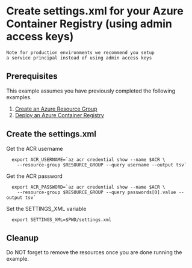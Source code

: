
# Create settings.xml for your Azure Container Registry (using admin access keys)

```text
Note for production environments we recommend you setup
a service principal instead of using admin access keys
```

## Prerequisites

This example assumes you have previously completed the following examples.

1. [Create an Azure Resource Group](../../group/create/)
1. [Deploy an Azure Container Registry](../create/)

## Create the settings.xml

Get the ACR username

```shell
  export ACR_USERNAME=`az acr credential show --name $ACR \
    --resource-group $RESOURCE_GROUP --query username --output tsv`
```

Get the ACR password

```shell
  export ACR_PASSWORD=`az acr credential show --name $ACR \
    --resource-group $RESOURCE_GROUP --query passwords[0].value --output tsv`
```

Set the SETTINGS_XML variable

```shell
  export SETTINGS_XML=$PWD/settings.xml
```

## Cleanup

Do NOT forget to remove the resources once you are done running the example.

